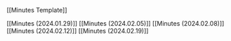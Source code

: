 [[Minutes Template]]

[[Minutes (2024.01.29)]]
[[Minutes (2024.02.05)]]
[[Minutes (2024.02.08)]]
[[Minutes (2024.02.12)]]
[[Minutes (2024.02.19)]]